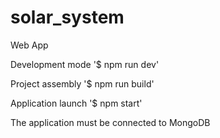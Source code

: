 # solar_system
Web App

Development mode '$ npm run dev'

Project assembly '$ npm run build'

Application launch '$ npm start'

The application must be connected to MongoDB